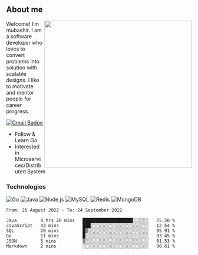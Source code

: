 ## About me

<img align="right" src="https://github-readme-stats-zhiwei-feng.vercel.app/api?username=mub4shir&show_icons=true" width="400" />

Welcome! I’m mubashir. I am a software developer who loves to convert problems into solution with scalable designs. I like to motivate and mentor people for career progress.

[![Gmail Badge](https://img.shields.io/badge/-mubashir11131719@gmail.com-c14438?style=flat-square&logo=Gmail&logoColor=white&link=mailto:mubashir11131719@gmail.com)](mailto:mubashir11131719@gmail.com)




- Follow & Learn Go
- Interested in Microservices/Distributed System


### Technologies
![Go](https://img.shields.io/badge/-Go-000000?style=flat-square&logo=go)
![Java](https://img.shields.io/badge/-Java-E34A86?style=flat-square&logo=java)
![Node.js](https://img.shields.io/badge/-Node.js-000000?style=flat-square&logo=node.js)
![MySQL](https://img.shields.io/badge/-MySQL-orange?style=flat-square&logo=MySQL)
![Redis](https://img.shields.io/badge/-Redis-black?style=flat-square&logo=Redis)
![MongoDB](https://img.shields.io/badge/-MongoDB-000000?style=flat-square&logo=mongodb)






<!--START_SECTION:waka-->

```text
From: 25 August 2022 - To: 24 September 2022

Java         4 hrs 20 mins   ███████████████████░░░░░░   75.50 %
JavaScript   43 mins         ███░░░░░░░░░░░░░░░░░░░░░░   12.54 %
SQL          20 mins         █▒░░░░░░░░░░░░░░░░░░░░░░░   05.91 %
Go           11 mins         █░░░░░░░░░░░░░░░░░░░░░░░░   03.45 %
JSON         5 mins          ▒░░░░░░░░░░░░░░░░░░░░░░░░   01.53 %
Markdown     2 mins          ░░░░░░░░░░░░░░░░░░░░░░░░░   00.61 %
```

<!--END_SECTION:waka-->
</p>


